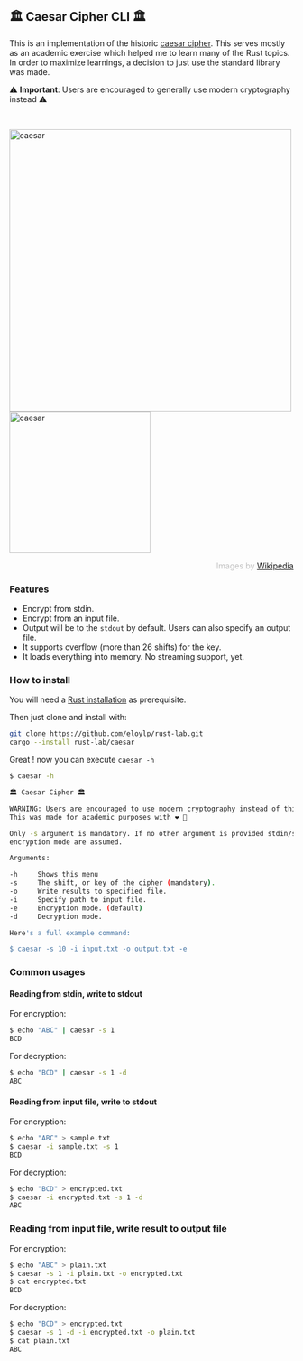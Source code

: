 ## 🏛 Caesar Cipher CLI 🏛

This is an implementation of the historic [caesar cipher](https://en.wikipedia.org/wiki/Caesar_cipher). This serves mostly as an academic
exercise which helped me to learn many of the Rust topics. In order to maximize learnings, a decision to just use the standard library was made.

⚠ **Important**: Users are encouraged to generally use modern cryptography instead ⚠

<br>
<p align="left">
<img src="https://upload.wikimedia.org/wikipedia/commons/4/4a/Caesar_cipher_left_shift_of_3.svg" alt="caesar" width="500"/>

<img src="https://upload.wikimedia.org/wikipedia/commons/b/b5/CipherDisk2000.jpg" alt="caesar" width="250"/>
</p>

<p align="right" style="color:silver">
Images by <a href="https://en.wikipedia.org/wiki/Caesar_cipher">Wikipedia</a>
</p>

### Features

* Encrypt from stdin.
* Encrypt from an input file.
* Output will be to the `stdout` by default. Users can also specify an output file.
* It supports overflow (more than 26 shifts) for the key.
* It loads everything into memory. No streaming support, yet.

### How to install

You will need a [Rust installation](https://www.rust-lang.org/tools/install) as prerequisite.

Then just clone and install with:

```bash
git clone https://github.com/eloylp/rust-lab.git
cargo --install rust-lab/caesar
```

Great ! now you can execute `caesar -h`

```bash
$ caesar -h

🏛 Caesar Cipher 🏛

WARNING: Users are encouraged to use modern cryptography instead of this tool.
This was made for academic purposes with ❤ 🦀

Only -s argument is mandatory. If no other argument is provided stdin/stdout and
encryption mode are assumed.

Arguments:

-h     Shows this menu
-s     The shift, or key of the cipher (mandatory).
-o     Write results to specified file.
-i     Specify path to input file.
-e     Encryption mode. (default)
-d     Decryption mode.

Here's a full example command:

$ caesar -s 10 -i input.txt -o output.txt -e
```

### Common usages

#### Reading from stdin, write to stdout

For encryption:

```bash
$ echo "ABC" | caesar -s 1
BCD
```

For decryption:

```bash
$ echo "BCD" | caesar -s 1 -d
ABC
```

#### Reading from input file, write to stdout

For encryption:

```bash
$ echo "ABC" > sample.txt
$ caesar -i sample.txt -s 1
BCD
```

For decryption:

```bash
$ echo "BCD" > encrypted.txt
$ caesar -i encrypted.txt -s 1 -d
ABC
```

### Reading from input file, write result to output file

For encryption:

```bash
$ echo "ABC" > plain.txt
$ caesar -s 1 -i plain.txt -o encrypted.txt
$ cat encrypted.txt
BCD
```

For decryption:

```bash
$ echo "BCD" > encrypted.txt
$ caesar -s 1 -d -i encrypted.txt -o plain.txt
$ cat plain.txt
ABC
```